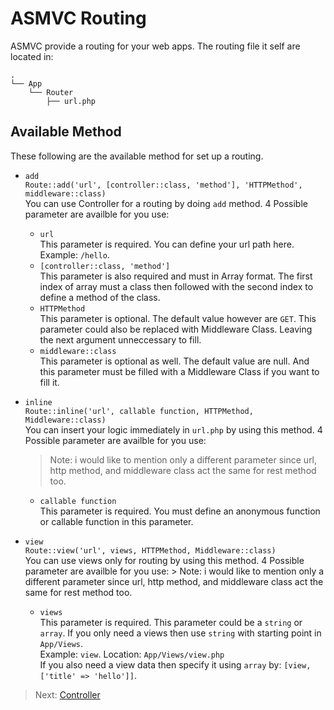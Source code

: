 # ASMVC Routing

ASMVC provide a routing for your web apps. The routing file it self are located in:

```text
.
└── App
    └── Router
        ├── url.php
```

## Available Method

These following are the available method for set up a routing.

- `add`<br>
  `Route::add('url', [controller::class, 'method'], 'HTTPMethod', middleware::class)`<br>
  You can use Controller for a routing by doing `add` method. 4 Possible parameter are availble for you use: 
  - `url`<br>
  This parameter is required. You can define your url path here. Example: `/hello`. 
  - `[controller::class, 'method']`<br>
  This parameter is also required and must in Array format. The first index of array must a class then followed with the second index to define a method of the class. 
  - `HTTPMethod`<br>
  This parameter is optional. The default value however are `GET`. This parameter could also be replaced with Middleware Class. Leaving the next argument unneccessary to fill. 
  - `middleware::class`<br>
  This parameter is optional as well. The default value are null. And this parameter must be filled with a Middleware Class if you want to fill it.

- `inline`<br>
  `Route::inline('url', callable function, HTTPMethod, Middleware::class)`<br>
  You can insert your logic immediately in `url.php` by using this method. 4 Possible parameter are availble for you use: 
  
  > Note: i would like to mention only a different parameter since url, http method, and middleware class act the same for rest method too. 
  
  - `callable function`<br>
  This parameter is required. You must define an anonymous function or callable function in this parameter.

- `view`<br>
  `Route::view('url', views, HTTPMethod, Middleware::class)`<br>
  You can use views only for routing by using this method. 4 Possible parameter are availble for you use: > Note: i would like to mention only a different parameter since url, http method, and middleware class act the same for rest method too. 
  - `views`<br>
  This parameter is required. This parameter could be a `string` or `array`. If you only need a views then use `string` with starting point in `App/Views`.
  <br>Example: `view`. Location: `App/Views/view.php`<br>
  If you also need a view data then specify it using `array` by: `[view, ['title' => 'hello']]`.

> Next: [Controller](controller.md)
